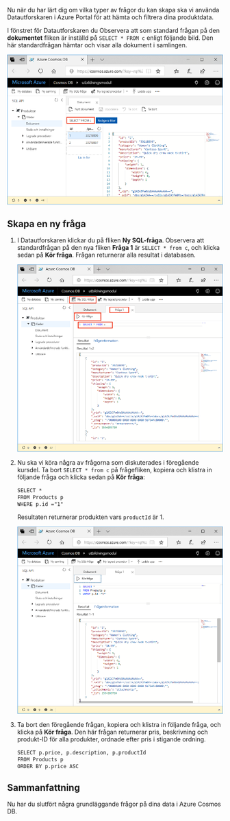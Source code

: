 Nu när du har lärt dig om vilka typer av frågor du kan skapa ska vi använda Datautforskaren i Azure Portal för att hämta och filtrera dina produktdata.

I fönstret för Datautforskaren du Observera att som standard frågan på den **dokumentet** fliken är inställd på `SELECT * FROM c` enligt följande bild. Den här standardfrågan hämtar och visar alla dokument i samlingen.

![Standardfrågan i Datautforskaren är SELECT * FROM c](../media/5-azure-cosmosdb-data-explorer-query.png)

## <a name="create-a-new-query"></a>Skapa en ny fråga

1. I Datautforskaren klickar du på fliken **Ny SQL-fråga**. Observera att standardfrågan på den nya fliken **Fråga 1** är `SELECT * from c`, och klicka sedan på **Kör fråga**. Frågan returnerar alla resultat i databasen.

    ![Ändra standardfrågan genom att lägga till ORDER BY c._ts DESC och klicka på Tillämpa filter](../media/5-azure-cosmosdb-data-explorer-edit-query.png)

2. Nu ska vi köra några av frågorna som diskuterades i föregående kursdel. Ta bort `SELECT * from c` på frågefliken, kopiera och klistra in följande fråga och klicka sedan på **Kör fråga**:

    ```
    SELECT *
    FROM Products p
    WHERE p.id ="1"
    ```

    Resultaten returnerar produkten vars `productId` är 1.

    ![Ändra standardfrågan genom att lägga till ORDER BY c._ts DESC och klicka på Tillämpa filter](../media/5-azure-cosmosdb-data-explorer-query-by-id.png)

3. Ta bort den föregående frågan, kopiera och klistra in följande fråga, och klicka på **Kör fråga**. Den här frågan returnerar pris, beskrivning och produkt-ID för alla produkter, ordnade efter pris i stigande ordning.
 
    ```
    SELECT p.price, p.description, p.productId
    FROM Products p
    ORDER BY p.price ASC
    ```

## <a name="summary"></a>Sammanfattning

Nu har du slutfört några grundläggande frågor på dina data i Azure Cosmos DB. 